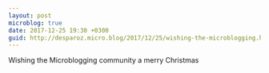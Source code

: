 ```yaml
---
layout: post
microblog: true
date: 2017-12-25 19:30 +0300
guid: http://desparoz.micro.blog/2017/12/25/wishing-the-microblogging.html
---
```

Wishing the Microblogging community a merry Christmas
